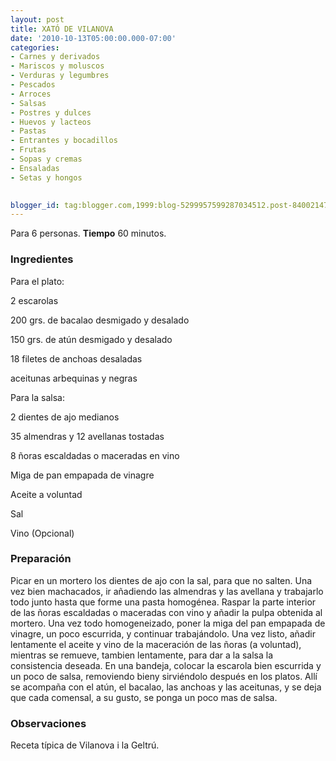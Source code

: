 ```yaml
---
layout: post
title: XATÓ DE VILANOVA
date: '2010-10-13T05:00:00.000-07:00'
categories:
- Carnes y derivados
- Mariscos y moluscos
- Verduras y legumbres
- Pescados
- Arroces
- Salsas
- Postres y dulces
- Huevos y lacteos
- Pastas
- Entrantes y bocadillos
- Frutas
- Sopas y cremas
- Ensaladas
- Setas y hongos
 

blogger_id: tag:blogger.com,1999:blog-5299957599287034512.post-8400214798319480544
---
```


Para 6 personas.
<b>Tiempo</b> 60 minutos.

<h3>Ingredientes</h3>

Para el plato:

2 escarolas

200 grs. de bacalao desmigado y desalado

150 grs. de atún desmigado y desalado

18 filetes de anchoas desaladas

aceitunas arbequinas y negras

Para la salsa:

2 dientes de ajo medianos

35 almendras y 12 avellanas tostadas

8 ñoras escaldadas o maceradas en vino

Miga de pan empapada de vinagre

Aceite a voluntad

Sal

Vino (Opcional)

<h3>Preparación</h3>

Picar en un mortero los dientes de ajo con la sal, para que no salten. Una vez bien machacados, ir añadiendo las almendras y las avellana y trabajarlo todo junto hasta que forme una pasta homogénea. Raspar la parte interior de las ñoras escaldadas o maceradas con vino y añadir la pulpa obtenida al mortero. Una vez todo homogeneizado, poner la miga del pan empapada de vinagre, un poco escurrida, y continuar trabajándolo. Una vez listo, añadir lentamente el aceite y vino de la maceración de las ñoras (a voluntad), mientras se remueve, tambien lentamente, para dar a la salsa la consistencia deseada. En una bandeja, colocar la escarola bien escurrida y un poco de salsa, removiendo bieny sirviéndolo después en los platos. Allí se acompaña con el atún, el bacalao, las anchoas y las aceitunas, y se deja que cada comensal, a su gusto, se ponga un poco mas de salsa.

<h3>Observaciones</h3>

Receta típica de Vilanova i la Geltrú.

